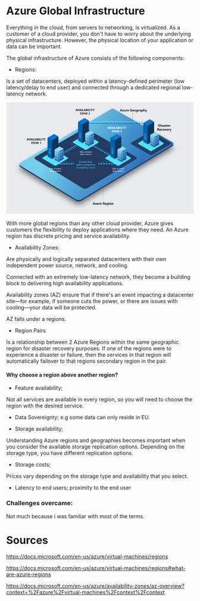 # Azure Global Infrastructure

Everything in the cloud, from servers to networking, is virtualized. As a customer of a cloud provider, you don't have to worry about the underlying physical infrastructure. However, the physical location of your application or data can be important.


The global infrastructure of Azure consists of the following components:

- Regions:

Is a set of datacenters, deployed within a latency-defined perimeter (low latency/delay to end user) and connected through a dedicated regional low-latency network.

![azureregion](../00_includes/wk4-Azure%20regions01.png)

With more global regions than any other cloud provider, Azure gives customers the flexibility to deploy applications where they need. An Azure region has discrete pricing and service availability.




- Availability Zones: 

Are physically and logically separated datacenters with their own independent power source, network, and cooling. 

Connected with an extremely low-latency network, they become a building block to delivering high availability applications. 

Availability zones (AZ) ensure that if there's an event impacting a datacenter site—for example, if someone cuts the power, or there are issues with cooling—your data will be protected.

AZ falls under a regions.

- Region Pairs

Is a relationship between 2 Azure Regions within the same geographic region for disaster recovery purposes. If one of the regions were to experience a disaster or failure, then the services in that region will automatically failover to that regions secondary region in the pair. 



#### Why choose a region above another region?

- Feature availability;

Not all services are available in every region, so you will need to choose the region with the desired service.  

- Data Sovereignty; e.g some data can only reside in EU.

- Storage availability;

Understanding Azure regions and geographies becomes important when you consider the available storage replication options. Depending on the storage type, you have different replication options.

- Storage costs;

Prices vary depending on the storage type and availability that you select.

- Latency to end users; proximity to the end user

### Challenges overcame:

Not much because i was familiar with most of the terms.

# Sources

https://docs.microsoft.com/en-us/azure/virtual-machines/regions

https://docs.microsoft.com/en-us/azure/virtual-machines/regions#what-are-azure-regions

https://docs.microsoft.com/en-us/azure/availability-zones/az-overview?context=%2Fazure%2Fvirtual-machines%2Fcontext%2Fcontext
